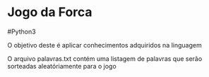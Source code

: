 # Jogo da Forca

#Python3

O objetivo deste é aplicar conhecimentos adquiridos na linguagem

O arquivo palavras.txt contém uma listagem de palavras que serão sorteadas aleatóriamente para o jogo
